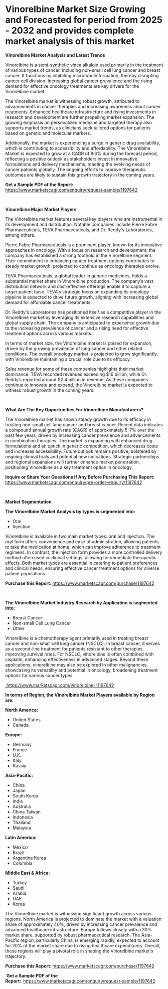 <p><h1>Vinorelbine Market Size Growing and Forecasted for period from 2025 - 2032 and provides complete market analysis of this market</h1></p><p><strong>Vinorelbine Market Analysis and Latest Trends</strong></p>
<p><p>Vinorelbine is a semi-synthetic vinca alkaloid used primarily in the treatment of various types of cancer, including non-small cell lung cancer and breast cancer. It functions by inhibiting microtubule formation, thereby disrupting cancer cell division. Increasing global cancer prevalence and the rising demand for effective oncology treatments are key drivers for the Vinorelbine market.</p><p>The Vinorelbine market is witnessing robust growth, attributed to advancements in cancer therapies and increasing awareness about cancer treatments. Enhanced healthcare infrastructure and rising investments in research and development are further propelling market expansion. The growing emphasis on personalized medicine and targeted therapy also supports market trends, as clinicians seek tailored options for patients based on genetic and molecular markers.</p><p>Additionally, the market is experiencing a surge in generic drug availability, which is contributing to accessibility and affordability. The Vinorelbine Market is expected to grow at a CAGR of 8.6% during the forecast period, reflecting a positive outlook as stakeholders invest in innovative formulations and delivery mechanisms, meeting the evolving needs of cancer patients globally. The ongoing efforts to improve therapeutic outcomes are likely to sustain this growth trajectory in the coming years.</p></p>
<p><strong>Get a Sample PDF of the Report:&nbsp;</strong> <a href="https://www.marketscagr.com/enquiry/request-sample/1197642?utm_campaign=3206&utm_medium=2&utm_source=Github&utm_content=ia&utm_term=19042025&utm_id=vinorelbine">https://www.marketscagr.com/enquiry/request-sample/1197642</a></p>
<p>&nbsp;</p>
<p><strong>Vinorelbine Major Market Players</strong></p>
<p><p>The Vinorelbine market features several key players who are instrumental in its development and distribution. Notable companies include Pierre Fabre Pharmaceuticals, TEVA Pharmaceuticals, and Dr. Reddy's Laboratories, among others.</p><p>Pierre Fabre Pharmaceuticals is a prominent player, known for its innovative approaches in oncology. With a focus on research and development, the company has established a strong foothold in the Vinorelbine segment. Their commitment to enhancing cancer treatment options contributes to steady market growth, projected to continue as oncology therapies evolve. </p><p>TEVA Pharmaceuticals, a global leader in generic medicines, holds a substantial market share in Vinorelbine production. The company’s vast distribution network and cost-effective offerings enable it to capture a larger patient base. TEVA's strategic focus on expanding its oncology pipeline is expected to drive future growth, aligning with increasing global demand for affordable cancer treatments.</p><p>Dr. Reddy's Laboratories has positioned itself as a competitive player in the Vinorelbine market by leveraging its extensive research capabilities and global supply chain. The company is anticipated to experience growth due to the increasing prevalence of cancer and a rising need for effective treatment options across various markets.</p><p>In terms of market size, the Vinorelbine market is poised for expansion, driven by the growing prevalence of lung cancer and other related conditions. The overall oncology market is projected to grow significantly, with Vinorelbine maintaining a crucial role due to its efficacy.</p><p>Sales revenue for some of these companies highlights their market dominance: TEVA recorded revenues exceeding $16 billion, while Dr. Reddy’s reported around $2.4 billion in revenue. As these companies continue to innovate and expand, the Vinorelbine market is expected to witness robust growth in the coming years.</p></p>
<p>&nbsp;</p>
<p><strong>What Are The Key Opportunities For Vinorelbine Manufacturers?</strong></p>
<p><p>The Vinorelbine market has shown steady growth due to its efficacy in treating non-small cell lung cancer and breast cancer. Recent data indicates a compound annual growth rate (CAGR) of approximately 5-7% over the past few years, driven by increasing cancer prevalence and advancements in combination therapies. The market is expanding with enhanced drug formulations and an uptick in generic competition, which decreases costs and increases accessibility. Future outlook remains positive, bolstered by ongoing clinical trials and potential new indications. Strategic partnerships and regional expansions will further enhance market penetration, positioning Vinorelbine as a key treatment option in oncology.</p></p>
<p><strong>Inquire or Share Your Questions If Any Before Purchasing This Report:</strong> <a href="https://www.marketscagr.com/enquiry/pre-order-enquiry/1197642?utm_campaign=3206&utm_medium=2&utm_source=Github&utm_content=ia&utm_term=19042025&utm_id=vinorelbine">https://www.marketscagr.com/enquiry/pre-order-enquiry/1197642</a></p>
<p>&nbsp;</p>
<p><strong>Market Segmentation</strong></p>
<p><strong>The Vinorelbine Market Analysis by types is segmented into:</strong></p>
<p><ul><li>Oral</li><li>Injection</li></ul></p>
<p><p>Vinorelbine is available in two main market types: oral and injection. The oral form offers convenience and ease of administration, allowing patients to take the medication at home, which can improve adherence to treatment regimens. In contrast, the injection form provides a more controlled delivery method often used in clinical settings, allowing for immediate therapeutic effects. Both market types are essential in catering to patient preferences and clinical needs, ensuring effective cancer treatment options for diverse patient populations.</p></p>
<p><strong>Purchase this Report:&nbsp;</strong><a href="https://www.marketscagr.com/purchase/1197642?utm_campaign=3206&utm_medium=2&utm_source=Github&utm_content=ia&utm_term=19042025&utm_id=vinorelbine">https://www.marketscagr.com/purchase/1197642</a></p>
<p>&nbsp;</p>
<p><strong>The Vinorelbine Market Industry Research by Application is segmented into:</strong></p>
<p><ul><li>Breast Cancer</li><li>Non-small Cell Lung Cancer</li><li>Other</li></ul></p>
<p><p>Vinorelbine is a chemotherapy agent primarily used in treating breast cancer and non-small cell lung cancer (NSCLC). In breast cancer, it serves as a second-line treatment for patients resistant to other therapies, improving survival rates. For NSCLC, vinorelbine is often combined with cisplatin, enhancing effectiveness in advanced stages. Beyond these applications, vinorelbine may also be explored in other malignancies, showcasing its versatility and potential in oncology, broadening treatment options for various cancer types.</p></p>
<p><a href="https://www.marketscagr.com/vinorelbine-r1197642?utm_campaign=3206&utm_medium=2&utm_source=Github&utm_content=ia&utm_term=19042025&utm_id=vinorelbine">&nbsp;https://www.marketscagr.com/vinorelbine-r1197642</a></p>
<p><strong>In terms of Region, the Vinorelbine Market Players available by Region are:</strong></p>
<p>
    <p> <strong> North America: </strong>
        <ul>
            <li>United States</li>
            <li>Canada</li>
        </ul>
        </p> 
    <p> <strong> Europe: </strong>
        <ul>
            <li>Germany</li>
            <li>France</li>
            <li>U.K.</li>
            <li>Italy</li>
            <li>Russia</li>
        </ul>
        </p> 
    <p> <strong> Asia-Pacific: </strong>
        <ul>
            <li>China</li>
            <li>Japan</li>
            <li>South Korea</li>
            <li>India</li>
            <li>Australia</li>
            <li>China Taiwan</li>
            <li>Indonesia</li>
            <li>Thailand</li>
            <li>Malaysia</li>
        </ul>
        </p> 
    <p> <strong> Latin America: </strong>
        <ul>
            <li>Mexico</li>
            <li>Brazil</li>
            <li>Argentina Korea</li>
            <li>Colombia</li>
        </ul>
        </p> 
    <p> <strong> Middle East & Africa: </strong>
        <ul>
            <li>Turkey</li>
            <li>Saudi</li>
            <li>Arabia</li>
            <li>UAE</li>
            <li>Korea</li>
        </ul>
    </p>
    </p>
<p><p>The Vinorelbine market is witnessing significant growth across various regions. North America is projected to dominate the market with a valuation share of approximately 40%, driven by increasing cancer prevalence and advanced healthcare infrastructure. Europe follows closely with a 30% market share, supported by robust pharmaceutical research. The Asia-Pacific region, particularly China, is emerging rapidly, expected to account for 20% of the market share due to rising healthcare expenditures. Overall, these regions will play a pivotal role in shaping the Vinorelbine market's trajectory.</p></p>
<p><strong>Purchase this Report: </strong><a href="https://www.marketscagr.com/purchase/1197642?utm_campaign=3206&utm_medium=2&utm_source=Github&utm_content=ia&utm_term=19042025&utm_id=vinorelbine">https://www.marketscagr.com/purchase/1197642</a></p>
<p>&nbsp;<strong>Get a Sample PDF of the Report:&nbsp;&nbsp;</strong><a href="https://www.marketscagr.com/enquiry/request-sample/1197642?utm_campaign=3206&utm_medium=2&utm_source=Github&utm_content=ia&utm_term=19042025&utm_id=vinorelbine">https://www.marketscagr.com/enquiry/request-sample/1197642</a></p>
<p><strong></strong></p>
<p><p></p><p></p><p></p></p>